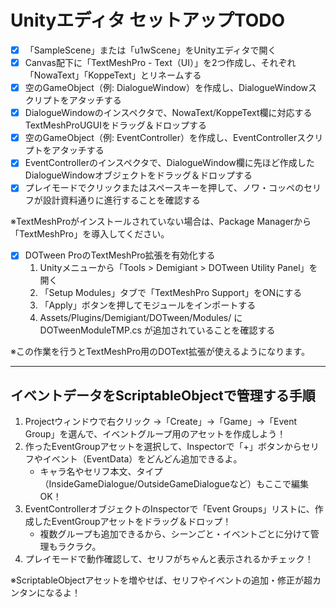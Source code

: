 # Unityエディタ セットアップTODO

- [x] 「SampleScene」または「u1wScene」をUnityエディタで開く
- [x] Canvas配下に「TextMeshPro - Text（UI）」を2つ作成し、それぞれ「NowaText」「KoppeText」とリネームする
- [x] 空のGameObject（例: DialogueWindow）を作成し、DialogueWindowスクリプトをアタッチする
- [x] DialogueWindowのインスペクタで、NowaText/KoppeText欄に対応するTextMeshProUGUIをドラッグ＆ドロップする
- [x] 空のGameObject（例: EventController）を作成し、EventControllerスクリプトをアタッチする
- [x] EventControllerのインスペクタで、DialogueWindow欄に先ほど作成したDialogueWindowオブジェクトをドラッグ＆ドロップする
- [x] プレイモードでクリックまたはスペースキーを押して、ノワ・コッペのセリフが設計資料通りに進行することを確認する

※TextMeshProがインストールされていない場合は、Package Managerから「TextMeshPro」を導入してください。

- [x] DOTween ProのTextMeshPro拡張を有効化する  
  1. Unityメニューから「Tools > Demigiant > DOTween Utility Panel」を開く  
  2. 「Setup Modules」タブで「TextMeshPro Support」をONにする  
  3. 「Apply」ボタンを押してモジュールをインポートする  
  4. Assets/Plugins/Demigiant/DOTween/Modules/ に DOTweenModuleTMP.cs が追加されていることを確認する

※この作業を行うとTextMeshPro用のDOText拡張が使えるようになります。

---

## イベントデータをScriptableObjectで管理する手順

1. Projectウィンドウで右クリック →「Create」→「Game」→「Event Group」を選んで、イベントグループ用のアセットを作成しよう！
2. 作ったEventGroupアセットを選択して、Inspectorで「+」ボタンからセリフやイベント（EventData）をどんどん追加できるよ。
   - キャラ名やセリフ本文、タイプ（InsideGameDialogue/OutsideGameDialogueなど）もここで編集OK！
3. EventControllerオブジェクトのInspectorで「Event Groups」リストに、作成したEventGroupアセットをドラッグ＆ドロップ！
   - 複数グループも追加できるから、シーンごと・イベントごとに分けて管理もラクラク。
4. プレイモードで動作確認して、セリフがちゃんと表示されるかチェック！

※ScriptableObjectアセットを増やせば、セリフやイベントの追加・修正が超カンタンになるよ！
